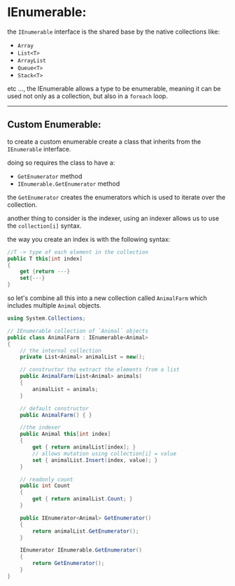 <!-- @format -->

# IEnumerable:

the `IEnumerable` interface is the shared base by the native collections like:

- `Array`
- `List<T>`
- `ArrayList`
- `Queue<T>`
- `Stack<T>`

etc ..., the IEnumerable allows a type to be enumerable, meaning it can be used not only as a collection, but also in a `foreach` loop.

---

## Custom Enumerable:

to create a custom enumerable create a class that inherits from the `IEnumerable` interface.

doing so requires the class to have a:

- `GetEnumerator` method
- `IEnumerable.GetEnumerator` method

the `GetEnumerator` creates the enumerators which is used to iterate over the collection.

another thing to consider is the indexer, using an indexer allows us to use the `collection[i]` syntax.

the way you create an index is with the following syntax:

```csharp
//T -> type of each element in the collection
public T this[int index]
{
    get {return ---}
    set{---}
}
```

so let's combine all this into a new collection called `AnimalFarm` which includes multiple `Animal` objects.

```csharp
using System.Collections;

// IEnumerable collection of `Animal` objects
public class AnimalFarm : IEnumerable<Animal>
{
    // the internal collection
    private List<Animal> animalList = new();

    // constructor tha extract the elements from a list
    public AnimalFarm(List<Animal> animals)
    {
        animalList = animals;
    }

    // default constructor
    public AnimalFarm() { }

    //the indexer
    public Animal this[int index]
    {
        get { return animalList[index]; }
        // allows mutation using collection[i] = value
        set { animalList.Insert(index, value); }
    }

    // readonly count
    public int Count
    {
        get { return animalList.Count; }
    }

    public IEnumerator<Animal> GetEnumerator()
    {
        return animalList.GetEnumerator();
    }

    IEnumerator IEnumerable.GetEnumerator()
    {
        return GetEnumerator();
    }
}

```
